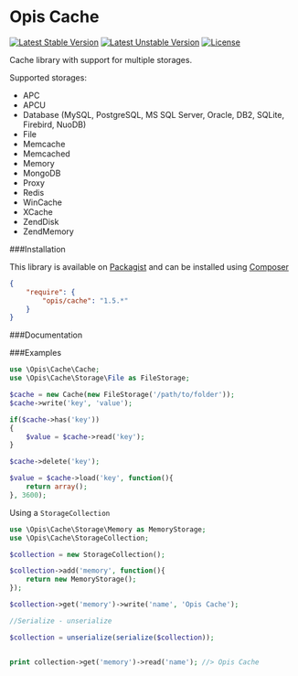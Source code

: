 Opis Cache
==============
[![Latest Stable Version](https://poser.pugx.org/opis/cache/version.png)](https://packagist.org/packages/opis/cache)
[![Latest Unstable Version](https://poser.pugx.org/opis/cache/v/unstable.png)](//packagist.org/packages/opis/cache)
[![License](https://poser.pugx.org/opis/cache/license.png)](https://packagist.org/packages/opis/cache)

Cache library with support for multiple storages.

Supported storages:

* APC
* APCU
* Database (MySQL, PostgreSQL, MS SQL Server, Oracle, DB2, SQLite, Firebird, NuoDB)
* File
* Memcache
* Memcached
* Memory
* MongoDB
* Proxy
* Redis
* WinCache
* XCache
* ZendDisk
* ZendMemory

###Installation

This library is available on [Packagist](https://packagist.org/packages/opis/cache) and can be installed using [Composer](http://getcomposer.org)

```json
{
    "require": {
        "opis/cache": "1.5.*"
    }
}
```
###Documentation

###Examples

```php
use \Opis\Cache\Cache;
use \Opis\Cache\Storage\File as FileStorage;

$cache = new Cache(new FileStorage('/path/to/folder'));
$cache->write('key', 'value');

if($cache->has('key'))
{
    $value = $cache->read('key');
}

$cache->delete('key');

$value = $cache->load('key', function(){
    return array();
}, 3600);

```

Using a `StorageCollection`

```php
use \Opis\Cache\Storage\Memory as MemoryStorage;
use \Opis\Cache\StorageCollection;

$collection = new StorageCollection();

$collection->add('memory', function(){
    return new MemoryStorage();
});

$collection->get('memory')->write('name', 'Opis Cache');

//Serialize - unserialize

$collection = unserialize(serialize($collection));


print collection->get('memory')->read('name'); //> Opis Cache

```
